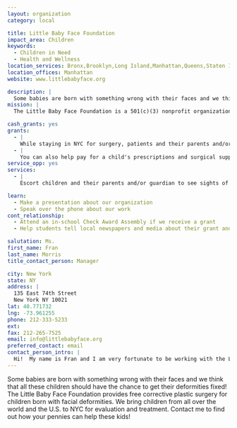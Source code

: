 ```yaml
---
layout: organization
category: local

title: Little Baby Face Foundation
impact_area: Children
keywords: 
  - Children in Need
  - Health and Wellness
location_services: Bronx,Brooklyn,Long Island,Manhattan,Queens,Staten Island,Greater New York,Outside NYC
location_offices: Manhattan
website: www.littlebabyface.org

description: |
  Some babies are born with something wrong with their faces and we think that all these children should have the chance to get their deformities fixed! The Little Baby Face Foundation provides free corrective plastic surgery for children born with facial deformities. We bring children from all over the world and the U.S. to NYC for evaluation and treatment. Contact me to find out how your pennies can help these kids!
mission: |
  The Little Baby Face Foundation is a 501(c)(3) nonprofit organization whose mission is to address the needs of children with facial deformities. The foundation's primary focuses are corrective surgery for infants and children; support services for families; education for medical practitioners, families and the general public; and support for related research.

cash_grants: yes
grants: 
  - |
    While staying in NYC for surgery, patients and their parents and/or guardians require money for their personal expenses (food, transportation, metro cards, phone cards, laundry, etc.). These expenses can run $500 to $750. We are very grateful for donations to support any portion of these needs.
  - |
    You can also help pay for a child's prescriptions and surgical supplies which can cost between $500 to $1,000.  We are also grateful for contributions in the amount of $500-$1,500 to help pay for airfare for those children who don't live in NYC.
service_opp: yes
services: 
  - |
    Escort children and their parents and/or guardian to see sights of interest in NYC (such as the Central Park Zoo, Statue of Liberty, or Museum of Natural History) while they are here for treatment.

learn: 
  - Make a presentation about our organization
  - Speak over the phone about our work
cont_relationship: 
  - Attend an in-school Check Award Assembly if we receive a grant
  - Help students tell local newspapers and media about their grant and/or project with us

salutation: Ms.
first_name: Fran
last_name: Morris
title_contact_person: Manager

city: New York
state: NY
address: |
  135 East 74th Street  
  New York NY 10021
lat: 40.771732
lng: -73.961255
phone: 212-333-5233
ext: 
fax: 212-265-7525
email: info@littlebabyface.org
preferred_contact: email
contact_person_intro: |
  Hi!  My name is Fran and I am very fortunate to be working with the Little Baby Face Foundation. It is very rewarding to be a part of the Foundation's good works, which bring such a transformation to the lives of so many children who are born with facial deformities.  We are very grateful because so far this year, we've received Penny Harvest grants from so many schools in all 5 boroughs. All these pennies have allowed us to help more children look better, feel better about themselves and maybe even hear when they couldn't before through plastic surgery to correct their birth defects. 
---
```

Some babies are born with something wrong with their faces and we think that all these children should have the chance to get their deformities fixed! The Little Baby Face Foundation provides free corrective plastic surgery for children born with facial deformities. We bring children from all over the world and the U.S. to NYC for evaluation and treatment. Contact me to find out how your pennies can help these kids!